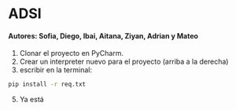 # ADSI
#### Autores: Sofia, Diego, Ibai, Aitana, Ziyan, Adrian y Mateo

1. Clonar el proyecto en PyCharm.
2. Crear un interpreter nuevo para el proyecto (arriba a la derecha)
3. escribir en la terminal:
```bash
pip install -r req.txt
```
5. Ya está
